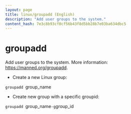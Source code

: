 ```yaml
---
layout: page
title: linux/groupadd (English)
description: "Add user groups to the system."
content_hash: 7e3c8b93cf0cf56b43f8d5bb28b7e03ba634dbc5
---
```

# groupadd

Add user groups to the system.
More information: <https://manned.org/groupadd>.

- Create a new Linux group:

`groupadd `<span class="tldr-var badge badge-pill bg-dark-lm bg-white-dm text-white-lm text-dark-dm font-weight-bold">group_name</span>

- Create new group with a specific groupid:

`groupadd `<span class="tldr-var badge badge-pill bg-dark-lm bg-white-dm text-white-lm text-dark-dm font-weight-bold">group_name</span>` -g `<span class="tldr-var badge badge-pill bg-dark-lm bg-white-dm text-white-lm text-dark-dm font-weight-bold">group_id</span>
